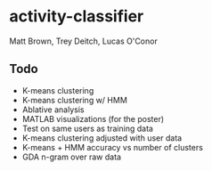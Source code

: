 activity-classifier
===================

Matt Brown, Trey Deitch, Lucas O'Conor

Todo
----

- K-means clustering
- K-means clustering w/ HMM
- Ablative analysis
- MATLAB visualizations (for the poster)
- Test on same users as training data
- K-means clustering adjusted with user data
- K-means + HMM accuracy vs number of clusters
- GDA n-gram over raw data
